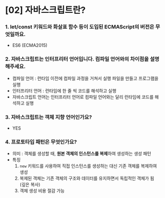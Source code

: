 # [02] 자바스크립트란?

### 1. let/const 키워드와 화살표 함수 등이 도입된 ECMAScript의 버전은 무엇일까요.

- ES6 (ECMA2015)

### 2. 자바스크립트는 인터프리터 언어입니다. 컴파일 언어와의 차이점을 설명해주세요.

- 컴파일 언어 : 런타임 이전에 컴파일 과정을 거쳐서 실행 파일을 만들고 프로그램을 실행
- 인터프리터 언어 : 런타임에 한 줄 씩 코드를 해석하고 실행
- 자바스크립트 언어는 인터프리터 언어로 컴파일 언어와는 달리 런타임에 코드를 해석하고 실행

### 3. 자바스크립트는 객체 지향 언어인가요?

- YES

### 4. 프로토타입 패턴은 무엇인가요?

- 의미 : 객체를 생성할 때, **원본 객체의 인스턴스를 복제**하여 생성하는 생성 패턴
- 특징
  1. `new` 키워드를 사용하여 직접 인스턴스를 생성하는 대신 기존 객체를 복제하여 생성
  2. 복제된 객체는 기존 객체의 구조와 데이터를 유지하면서 독립적인 객체가 됨 (깊은 복사)
  3. 객체 생성 비용 절감 가능
